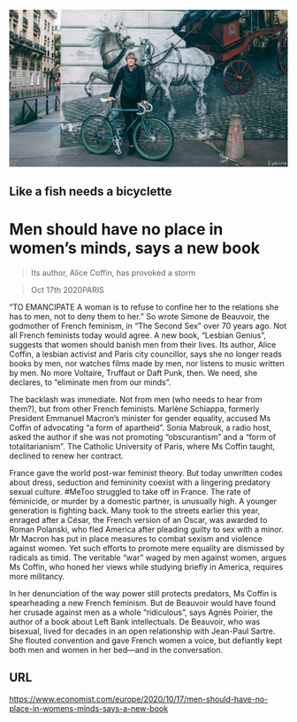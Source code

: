 ![](./images/20201017_EUP004_0.jpg)

## Like a fish needs a bicyclette

# Men should have no place in women’s minds, says a new book

> Its author, Alice Coffin, has provoked a storm

> Oct 17th 2020PARIS

“TO EMANCIPATE A woman is to refuse to confine her to the relations she has to men, not to deny them to her.” So wrote Simone de Beauvoir, the godmother of French feminism, in “The Second Sex” over 70 years ago. Not all French feminists today would agree. A new book, “Lesbian Genius”, suggests that women should banish men from their lives. Its author, Alice Coffin, a lesbian activist and Paris city councillor, says she no longer reads books by men, nor watches films made by men, nor listens to music written by men. No more Voltaire, Truffaut or Daft Punk, then. We need, she declares, to “eliminate men from our minds”.

The backlash was immediate. Not from men (who needs to hear from them?), but from other French feminists. Marlène Schiappa, formerly President Emmanuel Macron’s minister for gender equality, accused Ms Coffin of advocating “a form of apartheid”. Sonia Mabrouk, a radio host, asked the author if she was not promoting “obscurantism” and a “form of totalitarianism”. The Catholic University of Paris, where Ms Coffin taught, declined to renew her contract.

France gave the world post-war feminist theory. But today unwritten codes about dress, seduction and femininity coexist with a lingering predatory sexual culture. #MeToo struggled to take off in France. The rate of féminicide, or murder by a domestic partner, is unusually high. A younger generation is fighting back. Many took to the streets earlier this year, enraged after a César, the French version of an Oscar, was awarded to Roman Polanski, who fled America after pleading guilty to sex with a minor. Mr Macron has put in place measures to combat sexism and violence against women. Yet such efforts to promote mere equality are dismissed by radicals as timid. The veritable “war” waged by men against women, argues Ms Coffin, who honed her views while studying briefly in America, requires more militancy.

In her denunciation of the way power still protects predators, Ms Coffin is spearheading a new French feminism. But de Beauvoir would have found her crusade against men as a whole “ridiculous”, says Agnès Poirier, the author of a book about Left Bank intellectuals. De Beauvoir, who was bisexual, lived for decades in an open relationship with Jean-Paul Sartre. She flouted convention and gave French women a voice, but defiantly kept both men and women in her bed—and in the conversation.

## URL

https://www.economist.com/europe/2020/10/17/men-should-have-no-place-in-womens-minds-says-a-new-book
